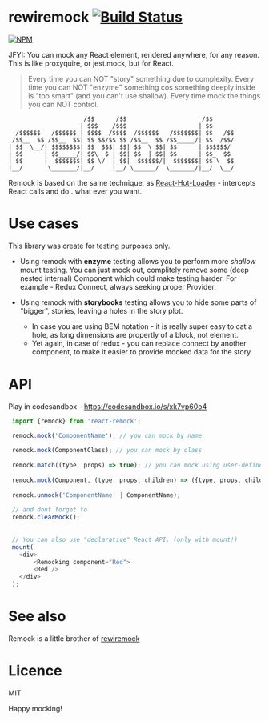 # rewiremock [![Build Status](https://secure.travis-ci.org/theKashey/react-remock.svg)](http://travis-ci.org/theKashey/react-remock)

[![NPM](https://nodei.co/npm/react-remock.png?downloads=true&stars=true)](https://nodei.co/npm/react-remock/)

JFYI: You can mock any React element, rendered anywhere, for any reason.
This is like proxyquire, or jest.mock, but for React.
>Every time you can NOT "story" something due to complexity. Every time you can NOT "enzyme" something
cos something deeply inside is "too smart" (and you can't use shallow). Every time mock the things you can NOT control.

```text
                     /$$      /$$                     /$$      
                    | $$$    /$$$                    | $$      
  /$$$$$$   /$$$$$$ | $$$$  /$$$$  /$$$$$$   /$$$$$$$| $$   /$$
 /$$__  $$ /$$__  $$| $$ $$/$$ $$ /$$__  $$ /$$_____/| $$  /$$/
| $$  \__/| $$$$$$$$| $$  $$$| $$| $$  \ $$| $$      | $$$$$$/ 
| $$      | $$_____/| $$\  $ | $$| $$  | $$| $$      | $$_  $$ 
| $$      |  $$$$$$$| $$ \/  | $$|  $$$$$$/|  $$$$$$$| $$ \  $$
|__/       \_______/|__/     |__/ \______/  \_______/|__/  \__/
```

Remock is based on the same technique, as [React-Hot-Loader](https://github.com/gaearon/react-hot-loader) - intercepts React calls and do.. what ever you want.

# Use cases
This library was create for testing purposes only.
 - Using remock with __enzyme__ testing allows you to perform more _shallow_ mount testing.
 You can just mock out, complitely remove some (deep nested internal) Component which could make testing harder. For example - Redux Connect, always seeking proper Provider.
 
 - Using remock with __storybooks__ testing allows you to hide some parts of "bigger", stories, leaving a holes in the story plot.
   - In case you are using BEM notation - it is really super easy to cat a hole, as long dimensions are propertly of a block, not element.
   - Yet again, in case of redux - you can replace connect by another component, to make it easier to provide mocked data for the story.   

# API

Play in codesandbox - https://codesandbox.io/s/xk7vp60o4

```js
 import {remock} from 'react-remock';

 remock.mock('ComponentName'); // you can mock by name
 
 remock.mock(ComponentClass); // you can mock by class
 
 remock.match((type, props) => true); // you can mock using user-defined function
 
 remock.mock(Component, (type, props, children) => ({type, props, children})); // you can alter rendering
 
 remock.unmock('ComponentName' | ComponentName);
 
 // and dont forget to
 remock.clearMock();
 
 
 // You can also use "declarative" React API. (only with mount!)
 mount(
   <div>
       <Remocking component="Red">
       <Red />
   </div>
 );
```

# See also
Remock is a little brother of [rewiremock](https://github.com/theKashey/rewiremock)
 
# Licence
 MIT
 
 

Happy mocking!
